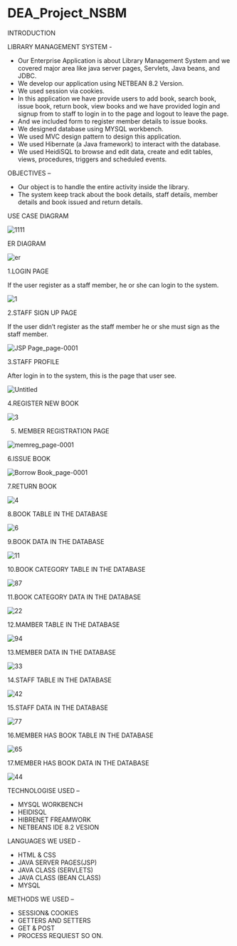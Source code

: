 # DEA_Project_NSBM

INTRODUCTION

LIBRARY MANAGEMENT SYSTEM -

-	Our Enterprise Application is about Library Management System and we covered major area like java server pages, Servlets, Java beans, and JDBC.
-	We develop our application using NETBEAN 8.2 Version.
-	We used session via cookies.
-	In this application we have provide users to add book, search book, issue book, return book, view books and we have provided login and signup from to staff to login in to the page and logout to leave the page.
-	And we included form to register member details to issue books. 
-	We designed database using MYSQL workbench.
-	 We used MVC design pattern to design this application.
-	We used Hibernate (a Java framework) to interact with the database.
-	We used HeidiSQL to browse and edit data, create and edit tables, views, procedures, triggers and scheduled events.


OBJECTIVES –


-	Our object is to handle the entire activity inside the library.
-	The system keep track about the book details, staff details, member details and book issued and return details. 



USE CASE DIAGRAM 


![1111](https://user-images.githubusercontent.com/60148897/94019105-01e40600-fdcf-11ea-9c8f-f89b94fc8696.png)


ER DIAGRAM


![er](https://user-images.githubusercontent.com/60148897/94022962-470a3700-fdd3-11ea-9d04-3c6314d64245.png)



1.LOGIN PAGE 


If the user register as a staff member, he or she can login to the system.

![1](https://user-images.githubusercontent.com/60148897/94019289-3952b280-fdcf-11ea-8038-14c72298c82f.png)


2.STAFF SIGN UP PAGE 


If the user didn’t register as the staff member he or she must sign as the staff member.

![JSP Page_page-0001](https://user-images.githubusercontent.com/60148897/94019657-a8300b80-fdcf-11ea-8d01-f59b8260f615.jpg)


3.STAFF PROFILE  


After login in to the system, this is the page that user see.

![Untitled](https://user-images.githubusercontent.com/60148897/94019788-cf86d880-fdcf-11ea-99fa-c396fa818ad3.png)


4.REGISTER NEW BOOK 

![3](https://user-images.githubusercontent.com/60148897/94019857-e0cfe500-fdcf-11ea-91f3-a7a8c1a66106.png)


5. MEMBER REGISTRATION PAGE 

![memreg_page-0001](https://user-images.githubusercontent.com/60148897/94019957-f7763c00-fdcf-11ea-81e5-b8f23369ed68.jpg)


6.ISSUE BOOK

![Borrow Book_page-0001](https://user-images.githubusercontent.com/60148897/94020171-3efcc800-fdd0-11ea-82c6-1915615f1116.jpg)


7.RETURN BOOK

![4](https://user-images.githubusercontent.com/60148897/94020278-5fc51d80-fdd0-11ea-914b-02aad36a3838.png)



8.BOOK TABLE IN THE DATABASE


![6](https://user-images.githubusercontent.com/60148897/94020571-aca8f400-fdd0-11ea-9a6c-3b4c5a95328f.png)



9.BOOK DATA IN THE DATABASE


![11](https://user-images.githubusercontent.com/60148897/94020652-cb0eef80-fdd0-11ea-996f-147a398c3e95.png)



10.BOOK CATEGORY TABLE IN THE DATABASE


![87](https://user-images.githubusercontent.com/60148897/94022452-bc293c80-fdd2-11ea-850b-29c6c8951b0e.png)



11.BOOK CATEGORY DATA IN THE DATABASE


![22](https://user-images.githubusercontent.com/60148897/94020784-f1348f80-fdd0-11ea-94cd-a8dd410a21e2.png)



12.MAMBER TABLE IN THE DATABASE


![94](https://user-images.githubusercontent.com/60148897/94020952-1a552000-fdd1-11ea-9299-ce674855600e.png)



13.MEMBER DATA IN THE DATABASE


![33](https://user-images.githubusercontent.com/60148897/94021047-3658c180-fdd1-11ea-979e-fc54ca5b50f3.png)



14.STAFF TABLE IN THE DATABASE


![42](https://user-images.githubusercontent.com/60148897/94021109-496b9180-fdd1-11ea-99bf-541d433c0846.png)



15.STAFF DATA IN THE DATABASE


![77](https://user-images.githubusercontent.com/60148897/94021209-63a56f80-fdd1-11ea-8ad8-479fe454823e.png)



16.MEMBER HAS BOOK TABLE IN THE DATABASE


![65](https://user-images.githubusercontent.com/60148897/94021527-bbdc7180-fdd1-11ea-8885-5f109630bda4.png)



17.MEMBER HAS BOOK DATA IN THE DATABASE


![44](https://user-images.githubusercontent.com/60148897/94021406-99e2ef00-fdd1-11ea-9e0e-ae5c982205fc.png)



TECHNOLOGISE USED –

-	MYSQL WORKBENCH 
-	HEIDISQL 
-	HIBRENET FREAMWORK 
-	NETBEANS IDE 8.2 VESION 


LANGUAGES WE USED -

-	HTML & CSS
-	JAVA SERVER PAGES(JSP)
-	JAVA CLASS (SERVLETS)
-	JAVA CLASS (BEAN CLASS) 
-	MYSQL 


METHODS WE USED – 

-	SESSION& COOKIES
-	GETTERS AND SETTERS 
-	GET & POST 
-	PROCESS REQUIEST SO ON.
